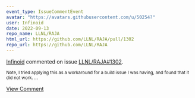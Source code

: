 ```yaml
---
event_type: IssueCommentEvent
avatar: "https://avatars.githubusercontent.com/u/50254?"
user: Infinoid
date: 2022-09-13
repo_name: LLNL/RAJA
html_url: https://github.com/LLNL/RAJA/pull/1302
repo_url: https://github.com/LLNL/RAJA
---
```


<a href='https://github.com/Infinoid' target='_blank'>Infinoid</a> commented on issue <a href='https://github.com/LLNL/RAJA/pull/1302' target='_blank'>LLNL/RAJA#1302</a>.

<small>Note, I tried applying this as a workaround for a build issue I was having, and found that it did not work....</small>

<a href='https://github.com/LLNL/RAJA/pull/1302' target='_blank'>View Comment</a>